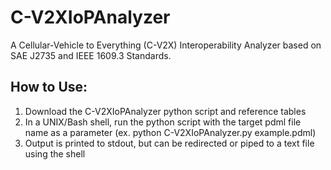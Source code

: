 # C-V2XIoPAnalyzer
A Cellular-Vehicle to Everything (C-V2X) Interoperability Analyzer based on SAE J2735 and IEEE 1609.3 Standards.

## How to Use:
1. Download the C-V2XIoPAnalyzer python script and reference tables
2. In a UNIX/Bash shell, run the python script with the target pdml file name as a parameter (ex. python C-V2XIoPAnalyzer.py example.pdml)
3. Output is printed to stdout, but can be redirected or piped to a text file using the shell
